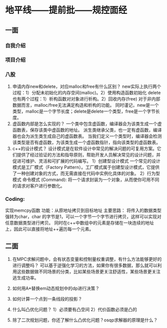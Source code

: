 # 地平线——提前批——规控面经

## 一面
### 自我介绍<br>
### 项目介绍
### 八股
1. 申请内存new和delete，对应malloc和free有什么区别？
new实际上执行两个过程：1）分配未初始化的内存空间(malloc)。2）使用构造函数初始化
delete也有两个过程：1）析构函数对对象进行析构。2）回收内存(free)
对于非内部数据而言，malloc/free无法满足构造和析构的功能。
同时谨记，new是一个类型，malloc是一个字节长度；delete是delete一个类型，free是一个字节长度。
2. 虚函数内部是怎么实现的？
一个类中包含虚函数，编译器会为该类生成一个虚函数表，保存该类中虚函数的地址。
派生类继承父类，也一定有虚函数，编译器也会为派生类生成自己的虚函数表。
当我们定义一个类型时，编译器会检测该类型是否有虚函数，为该类生成一个虚函数指针，指向该类型的虚函数表。
3. c++的设计模式？
设计模式是在软件设计中常见的解决问题的可复用方案。它们提供了经过验证的方法和指导原则，帮助开发人员解决常见的设计问题，并促进可维护、灵活和可扩展的代码编写。
1）创建型设计模式
一个常见的设计模式是工厂模式（Factory Pattern）。工厂模式属于创建型设计模式，它提供了一种创建对象的方式，而无需直接在代码中实例化具体的对象。
2）行为型模式
命令模式 (Command): 将一个请求封装为一个对象，从而使你可用不同的请求对客户进行参数化。

### Coding:
实现memcpy函数
功能：从原地址拷贝到目标地址
主要思路： 将传入的数据类型强转为char，char 的字节是1，可以一个字节一个字节进行拷贝，这样可以实现对任意数据类型进行拷贝。
同时在c++中数组中的元素是存储在一块连续的地址上，因此可以直接将地址++遍历每一个元素。

## 二面
1. 在MPC求解问题中，会有状态变量和控制量权重调整，有什么方法能够更好的进行调整吗？
可以基于逆强化学习的方法，如果你有很多数据，那么就可以利用这些数据做不同场景的分类，比如某些场景更关注舒适性，某些场景更关注逃生成功率。
2. 如何用A*替换em动态规划中的dp进行决策？

3. 如何计算一个点到一条线段的投影？

4. 什么叫凸优化问题？
1）必须要有凸空间  2）代价函数必须是凸的
5. 除了二次规划问题，你还了解什么凸优化问题？osqp求解器的原理是什么？
